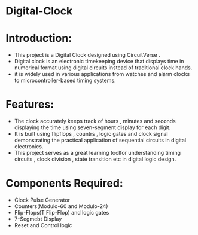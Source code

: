 # Digital-Clock
# Introduction: 
* This project is a Digital Clock designed using CircuitVerse .
* Digital clock is an electronic timekeeping device that displays time in numerical format using digital circuits instead of traditional clock hands.
* it is widely used in various applications from watches and alarm clocks to microcontroller-based timing systems.
# Features: 
* The clock accurately keeps track of hours , minutes and seconds displaying the time using seven-segment display for each digit.
* It is built using flipflops , countrs , logic gates and clock signal demonstrating the practical application of sequential circuits in digital electronics.
* This project serves as a great learning toolfor understanding timing circuits , clock division , state transition etc in digital logic design.
# Components Required:
* Clock Pulse Generator
* Counters(Modulo-60 and Modulo-24)
* Flip-Flops(T Flip-Flop) and logic gates
* 7-Segmebt Display
* Reset and Control logic
